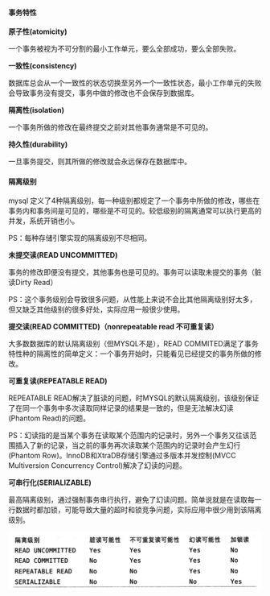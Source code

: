 #### 事务特性

**原子性(atomicity)**

一个事务被视为不可分割的最小工作单元，要么全部成功，要么全部失败。

**一致性(consistency)**

数据库总会从一个一致性的状态切换至另外一个一致性状态，最小工作单元的失败会导致事务没有提交，事务中做的修改也不会保存到数据库。

**隔离性(isolation)**

一个事务所做的修改在最终提交之前对其他事务通常是不可见的。

**持久性(durability)**

一旦事务提交，则其所做的修改就会永远保存在数据库中。



#### 隔离级别

mysql 定义了4种隔离级别，每一种级别都规定了一个事务中所做的修改，哪些在事务内和事务间是可见的，哪些是不可见的。较低级别的隔离通常可以执行更高的并发，系统开销也小。

PS：每种存储引擎实现的隔离级别不尽相同。

**未提交读(READ UNCOMMITTED)**

事务的修改即便没有提交，其他事务也是可见的。事务可以读取未提交的事务（脏读Dirty Read）

PS：这个事务级别会导致很多问题，从性能上来说不会比其他隔离级别好太多，但又缺乏其他级别的很多好处，实际应用一般很少使用。

**提交读(READ COMMITTED)（nonrepeatable read 不可重复读）**

大多数数据库的默认隔离级别（但MYSQL不是），READ COMMITED满足了事务特性种的隔离性的简单定义：一个事务开始时，只能看见已经提交的事务所做的修改。

**可重复读(REPEATABLE READ)**

REPEATABLE READ解决了脏读的问题，时MYSQL的默认隔离级别，该级别保证了在同一个事务中多次读取同样记录的结果是一致的，但是无法解决幻读(Phantom Read)的问题。

PS：幻读指的是当某个事务在读取某个范围内的记录时，另外一个事务又往该范围插入了新的记录，当之前的事务再次读取某个范围内的记录时会产生幻行(Phantom Row)。InnoDB和XtraDB存储引擎通过多版本并发控制(MVCC Multiversion Concurrency Control)解决了幻读的问题。

**可串行化(SERIALIZABLE)**

最高隔离级别，通过强制事务串行执行，避免了幻读问题。简单说就是在读取每一行数据时都加锁，可能导致大量的超时和锁竞争问题，实际应用中很少用到该隔离级别。

<img src="../all_images/image-20230214151957747.png" style="zoom:50%" />

